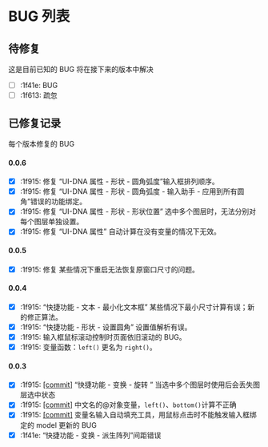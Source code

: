 
# BUG 列表

## 待修复
这是目前已知的 BUG 将在接下来的版本中解决


- [ ] :1f41e: BUG
- [ ] :1f613: 疏忽

## 已修复记录
每个版本修复的 BUG


#### 0.0.6
- [x] :1f915: 修复 “UI-DNA 属性 - 形状 - 圆角弧度”输入框排列顺序。
- [x] :1f915: 修复 “UI-DNA 属性 - 形状 - 圆角弧度 - 输入助手 - 应用到所有圆角”错误的功能绑定。
- [x] :1f915: 修复 “UI-DNA 属性 - 形状 - 形状位置” 选中多个图层时，无法分别对每个图层单独设置。
- [x] :1f915: 修复 “UI-DNA 属性” 自动计算在没有变量的情况下无效。

#### 0.0.5
- [x] :1f915: 修复 某些情况下重启无法恢复原窗口尺寸的问题。

#### 0.0.4
- [x] :1f915: “快捷功能 - 文本 - 最小化文本框” 某些情况下最小尺寸计算有误；新的修正算法。
- [x] :1f915: “快捷功能 - 形状 - 设置圆角”  设置值解析有误。
- [x] :1f915: 输入框鼠标滚动控制时页面依旧滚动的 BUG。
- [x] :1f915: 变量函数：`left()` 更名为 `right()`。

#### 0.0.3
- [x] :1f915: [[commit]](https://github.com/nullice/UI-DNA/commit/a213cdff2abf99bea6136e6d50cca30a447f0829) “快捷功能 - 变换 - 旋转 ” 当选中多个图层时使用后会丢失图层选中状态
- [x] :1f915: [[commit]](https://github.com/nullice/UI-DNA/commit/a213cdff2abf99bea6136e6d50cca30a447f0829) 中文名的@对象变量，`left()`、`bottom()`计算不正确
- [x] :1f915: [[commit]](https://github.com/nullice/UI-DNA/commit/ddbbe85fd47499d50daff3ea49bded3ae7c8bb6b) 变量名输入自动填充工具，用鼠标点击时不能触发输入框绑定的 model 更新的 BUG
- [X] :1f41e: “快捷功能 - 变换 - 派生阵列”间距错误
